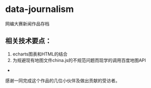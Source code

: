 # data-journalism
网编大赛新闻作品存档
## 相关技术要点：

1. echarts图表和HTML的结合
2. 为规避现有地图文件china.js的不规范问题而现学的调用百度地图API
-
感谢一同完成这个作品的几位小伙伴及做出贡献的受访者。
